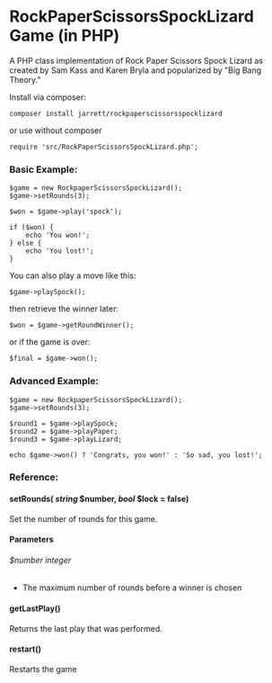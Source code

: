 # RockPaperScissorsSpockLizard Game (in PHP)

A PHP class implementation of Rock Paper Scissors Spock Lizard as created by Sam Kass and Karen Bryla and popularized by "Big Bang Theory."

Install via composer:

    composer install jarrett/rockpaperscissorsspocklizard

or use without composer

    require 'src/RockPaperScissorsSpockLizard.php';
    
### Basic Example:
    
    $game = new RockpaperScissorsSpockLizard();
    $game->setRounds(3);
    
    $won = $game->play('spock');
    
    if ($won) {
        echo 'You won!';
    } else {
        echo 'You lost!';
    }

You can also play a move like this:

    $game->playSpock();

then retrieve the winner later:

    $won = $game->getRoundWinner();
    
or if the game is over:

    $final = $game->won();
    
### Advanced Example:

    $game = new RockpaperScissorsSpockLizard();
    $game->setRounds(3);
    
    $round1 = $game->playSpock;
    $round2 = $game->playPaper;
    $round3 = $game->playLizard;
    
    echo $game->won() ? 'Congrats, you won!' : 'So sad, you lost!';
    
### Reference:

#### setRounds( _string_ $number, _bool_ $lock = false)
Set the number of rounds for this game.
#### Parameters
###### $number _integer_
* The maximum number of rounds before a winner is chosen

#### getLastPlay()
Returns the last play that was performed. 
#### restart()
Restarts the game